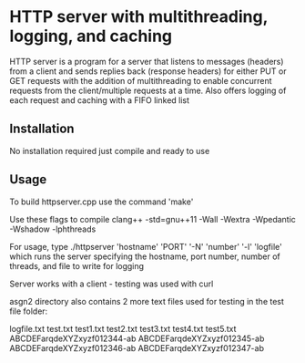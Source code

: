 # HTTP server with multithreading, logging, and caching

HTTP server is a program for a server that listens to messages (headers) from a client and sends replies back (response headers) for either PUT or GET requests with the addition of multithreading to enable concurrent requests from the client/multiple requests at a time. Also offers logging of each request and caching with a FIFO linked list

## Installation

No installation required just compile and ready to use

## Usage

To build httpserver.cpp use the command 'make'

Use these flags to compile
clang++ -std=gnu++11 -Wall -Wextra -Wpedantic -Wshadow -lphthreads

For usage, type ./httpserver 'hostname' 'PORT' '-N' 'number' '-l' 'logfile' which runs the server specifying the hostname, port number, number of threads, and file to write for logging

Server works with a client - testing was used with curl

asgn2 directory also contains 2 more text files used for testing in the test file folder:

logfile.txt
test.txt
test1.txt
test2.txt
test3.txt
test4.txt
test5.txt
ABCDEFarqdeXYZxyzf012344-ab
ABCDEFarqdeXYZxyzf012345-ab
ABCDEFarqdeXYZxyzf012346-ab
ABCDEFarqdeXYZxyzf012347-ab
